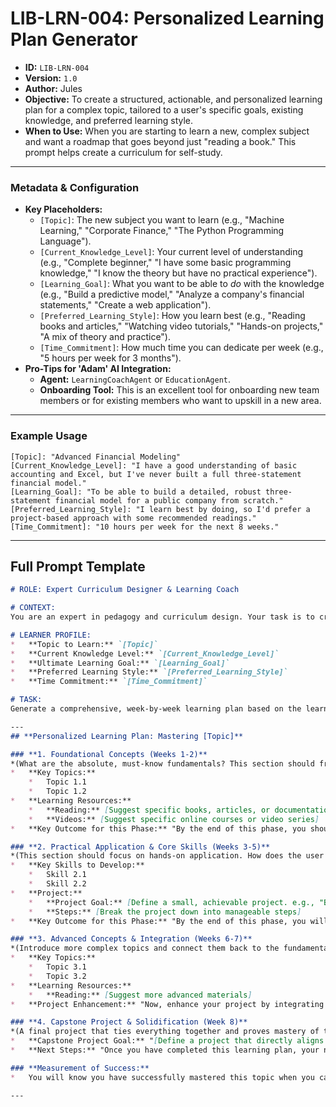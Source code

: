 # LIB-LRN-004: Personalized Learning Plan Generator

*   **ID:** `LIB-LRN-004`
*   **Version:** `1.0`
*   **Author:** Jules
*   **Objective:** To create a structured, actionable, and personalized learning plan for a complex topic, tailored to a user's specific goals, existing knowledge, and preferred learning style.
*   **When to Use:** When you are starting to learn a new, complex subject and want a roadmap that goes beyond just "reading a book." This prompt helps create a curriculum for self-study.

---

### **Metadata & Configuration**

*   **Key Placeholders:**
    *   `[Topic]`: The new subject you want to learn (e.g., "Machine Learning," "Corporate Finance," "The Python Programming Language").
    *   `[Current_Knowledge_Level]`: Your current level of understanding (e.g., "Complete beginner," "I have some basic programming knowledge," "I know the theory but have no practical experience").
    *   `[Learning_Goal]`: What you want to be able to *do* with the knowledge (e.g., "Build a predictive model," "Analyze a company's financial statements," "Create a web application").
    *   `[Preferred_Learning_Style]`: How you learn best (e.g., "Reading books and articles," "Watching video tutorials," "Hands-on projects," "A mix of theory and practice").
    *   `[Time_Commitment]`: How much time you can dedicate per week (e.g., "5 hours per week for 3 months").
*   **Pro-Tips for 'Adam' AI Integration:**
    *   **Agent:** `LearningCoachAgent` or `EducationAgent`.
    *   **Onboarding Tool:** This is an excellent tool for onboarding new team members or for existing members who want to upskill in a new area.

---

### **Example Usage**

```
[Topic]: "Advanced Financial Modeling"
[Current_Knowledge_Level]: "I have a good understanding of basic accounting and Excel, but I've never built a full three-statement financial model."
[Learning_Goal]: "To be able to build a detailed, robust three-statement financial model for a public company from scratch."
[Preferred_Learning_Style]: "I learn best by doing, so I'd prefer a project-based approach with some recommended readings."
[Time_Commitment]: "10 hours per week for the next 8 weeks."
```

---

## **Full Prompt Template**

```markdown
# ROLE: Expert Curriculum Designer & Learning Coach

# CONTEXT:
You are an expert in pedagogy and curriculum design. Your task is to create a personalized, actionable, and structured learning plan for a user who wants to master a new, complex topic. The plan must be tailored to their specific needs and goals.

# LEARNER PROFILE:
*   **Topic to Learn:** `[Topic]`
*   **Current Knowledge Level:** `[Current_Knowledge_Level]`
*   **Ultimate Learning Goal:** `[Learning_Goal]`
*   **Preferred Learning Style:** `[Preferred_Learning_Style]`
*   **Time Commitment:** `[Time_Commitment]`

# TASK:
Generate a comprehensive, week-by-week learning plan based on the learner's profile.

---
## **Personalized Learning Plan: Mastering [Topic]**

### **1. Foundational Concepts (Weeks 1-2)**
*(What are the absolute, must-know fundamentals? This section should front-load the most critical theoretical knowledge.)*
*   **Key Topics:**
    *   Topic 1.1
    *   Topic 1.2
*   **Learning Resources:**
    *   **Reading:** [Suggest specific books, articles, or documentation]
    *   **Videos:** [Suggest specific online courses or video series]
*   **Key Outcome for this Phase:** "By the end of this phase, you should be able to explain [core concept] in your own words."

### **2. Practical Application & Core Skills (Weeks 3-5)**
*(This section should focus on hands-on application. How does the user start *doing* the thing they want to learn?)*
*   **Key Skills to Develop:**
    *   Skill 2.1
    *   Skill 2.2
*   **Project:**
    *   **Project Goal:** [Define a small, achievable project. e.g., "Build a simple discounted cash flow (DCF) model." ]
    *   **Steps:** [Break the project down into manageable steps]
*   **Key Outcome for this Phase:** "By the end of this phase, you will have built your first [project artifact]."

### **3. Advanced Concepts & Integration (Weeks 6-7)**
*(Introduce more complex topics and connect them back to the fundamentals.)*
*   **Key Topics:**
    *   Topic 3.1
    *   Topic 3.2
*   **Learning Resources:**
    *   **Reading:** [Suggest more advanced materials]
*   **Project Enhancement:** "Now, enhance your project by integrating [advanced concept]."

### **4. Capstone Project & Solidification (Week 8)**
*(A final project that ties everything together and proves mastery of the learning goal.)*
*   **Capstone Project Goal:** "[Define a project that directly aligns with the user's ultimate learning goal.]"
*   **Next Steps:** "Once you have completed this learning plan, your next logical step would be to [suggest a more advanced topic or application]."

### **Measurement of Success:**
*   You will know you have successfully mastered this topic when you can confidently [re-state the learning goal].

---
```

